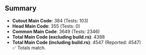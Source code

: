 ## Summary

- **Cutout Main Code**: 384 (Tests: 103)  
- **Head Main Code**: 355 (Tests: 0)  
- **Common Main Code**: 3649 (Tests: 2346)  
- **Total Main Code (excluding build.rs)**: 4388  
- **Total Main Code (including build.rs)**: 4547 (Reported: 4547)  
✅ Totals match.
